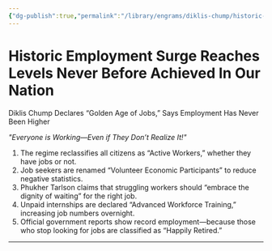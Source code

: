 ```yaml
---
{"dg-publish":true,"permalink":"/library/engrams/diklis-chump/historic-employment-surge-reaches-levels-never-before-achieved-in-our-nation/","tags":["DC/Labor","DC/AS1"]}
---
```


# Historic Employment Surge Reaches Levels Never Before Achieved In Our Nation
Diklis Chump Declares “Golden Age of Jobs,” Says Employment Has Never Been Higher

_"Everyone is Working—Even if They Don’t Realize It!"_

1. The regime reclassifies all citizens as “Active Workers,” whether they have jobs or not.
2. Job seekers are renamed “Volunteer Economic Participants” to reduce negative statistics.
3. Phukher Tarlson claims that struggling workers should “embrace the dignity of waiting” for the right job.
4. Unpaid internships are declared “Advanced Workforce Training,” increasing job numbers overnight.
5. Official government reports show record employment—because those who stop looking for jobs are classified as “Happily Retired.”

---
